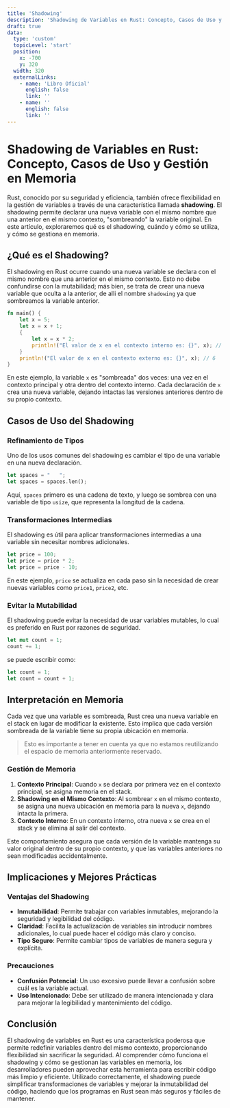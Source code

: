 ```yaml
---
title: 'Shadowing'
description: 'Shadowing de Variables en Rust: Concepto, Casos de Uso y Gestión en Memoria'
draft: true
data:
  type: 'custom'
  topicLevel: 'start'
  position:
    x: -700
    y: 320
  width: 320
  externalLinks:
    - name: 'Libro Oficial'
      english: false
      link: ''
    - name: ''
      english: false
      link: ''
---
```

# Shadowing de Variables en Rust: Concepto, Casos de Uso y Gestión en Memoria

Rust, conocido por su seguridad y eficiencia, también ofrece flexibilidad en la gestión de variables a través de una característica llamada **shadowing**. El shadowing permite declarar una nueva variable con el mismo nombre que una anterior en el mismo contexto, "sombreando" la variable original. En este artículo, exploraremos qué es el shadowing, cuándo y cómo se utiliza, y cómo se gestiona en memoria.

## ¿Qué es el Shadowing?

El shadowing en Rust ocurre cuando una nueva variable se declara con el mismo nombre que una anterior en el mismo contexto. Esto no debe confundirse con la mutabilidad; más bien, se trata de crear una nueva variable que oculta a la anterior, de alli el nombre `shadowing` ya que sombreamos la variable anterior.

```rust
fn main() {
    let x = 5;
    let x = x + 1;
    {
        let x = x * 2;
        println!("El valor de x en el contexto interno es: {}", x); // 12
    }
    println!("El valor de x en el contexto externo es: {}", x); // 6
}
```

En este ejemplo, la variable `x` es "sombreada" dos veces: una vez en el contexto principal y otra dentro del contexto interno. Cada declaración de `x` crea una nueva variable, dejando intactas las versiones anteriores dentro de su propio contexto.

## Casos de Uso del Shadowing

### Refinamiento de Tipos

Uno de los usos comunes del shadowing es cambiar el tipo de una variable en una nueva declaración.

```rust
let spaces = "   ";
let spaces = spaces.len();
```

Aquí, `spaces` primero es una cadena de texto, y luego se sombrea con una variable de tipo `usize`, que representa la longitud de la cadena.

### Transformaciones Intermedias

El shadowing es útil para aplicar transformaciones intermedias a una variable sin necesitar nombres adicionales.

```rust
let price = 100;
let price = price * 2;
let price = price - 10;
```

En este ejemplo, `price` se actualiza en cada paso sin la necesidad de crear nuevas variables como `price1`, `price2`, etc.

### Evitar la Mutabilidad

El shadowing puede evitar la necesidad de usar variables mutables, lo cual es preferido en Rust por razones de seguridad.

```rust
let mut count = 1;
count += 1;
```

se puede escribir como:

```rust
let count = 1;
let count = count + 1;
```

## Interpretación en Memoria

Cada vez que una variable es sombreada, Rust crea una nueva variable en el stack en lugar de modificar la existente. Esto implica que cada versión sombreada de la variable tiene su propia ubicación en memoria.

> Esto es importante a tener en cuenta ya que no estamos reutilizando el espacio de memoria anteriormente reservado.

### Gestión de Memoria

1. **Contexto Principal**: Cuando `x` se declara por primera vez en el contexto principal, se asigna memoria en el stack.
2. **Shadowing en el Mismo Contexto**: Al sombrear `x` en el mismo contexto, se asigna una nueva ubicación en memoria para la nueva `x`, dejando intacta la primera.
3. **Contexto Interno**: En un contexto interno, otra nueva `x` se crea en el stack y se elimina al salir del contexto.

Este comportamiento asegura que cada versión de la variable mantenga su valor original dentro de su propio contexto, y que las variables anteriores no sean modificadas accidentalmente.

## Implicaciones y Mejores Prácticas

### Ventajas del Shadowing

- **Inmutabilidad**: Permite trabajar con variables inmutables, mejorando la seguridad y legibilidad del código.
- **Claridad**: Facilita la actualización de variables sin introducir nombres adicionales, lo cual puede hacer el código más claro y conciso.
- **Tipo Seguro**: Permite cambiar tipos de variables de manera segura y explícita.

### Precauciones

- **Confusión Potencial**: Un uso excesivo puede llevar a confusión sobre cuál es la variable actual.
- **Uso Intencionado**: Debe ser utilizado de manera intencionada y clara para mejorar la legibilidad y mantenimiento del código.

## Conclusión

El shadowing de variables en Rust es una característica poderosa que permite redefinir variables dentro del mismo contexto, proporcionando flexibilidad sin sacrificar la seguridad. Al comprender cómo funciona el shadowing y cómo se gestionan las variables en memoria, los desarrolladores pueden aprovechar esta herramienta para escribir código más limpio y eficiente. Utilizado correctamente, el shadowing puede simplificar transformaciones de variables y mejorar la inmutabilidad del código, haciendo que los programas en Rust sean más seguros y fáciles de mantener.
